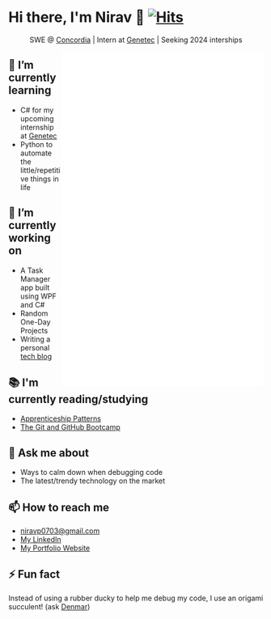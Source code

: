 # Hi there, I'm Nirav 👋 [![Hits](https://hits.seeyoufarm.com/api/count/incr/badge.svg?url=https%3A%2F%2Fgithub.com%2FNiravanaa&count_bg=%2379C83D&title_bg=%23555555&icon=&icon_color=%23E7E7E7&title=Views&edge_flat=false)](https://hits.seeyoufarm.com)

<p align="center">SWE @ <a href="https://www.concordia.ca">Concordia</a> | Intern at <a href="https://www.genetec.com">Genetec</a> | Seeking 2024 interships</p>

<img align="right" src="/github-metrics.svg" alt="Metrics" width="400">

## 🌱 I’m currently learning

- C# for my upcoming internship at [Genetec](https://www.genetec.com/)
- Python to automate the little/repetitive things in life

## 🔭 I’m currently working on

- A Task Manager app built using WPF and C#
- Random One-Day Projects
- Writing a personal [tech blog](https://users.encs.concordia.ca/~pa_nir/NiravTechBlog/index.html)

## 📚 I'm currently reading/studying

- [Apprenticeship Patterns](https://www.oreilly.com/library/view/apprenticeship-patterns/9780596806842/)
- [The Git and GitHub Bootcamp](https://www.udemy.com/course/git-and-github-bootcamp)

## 💬 Ask me about

- Ways to calm down when debugging code
- The latest/trendy technology on the market

## 📫 How to reach me

- [niravp0703@gmail.com](mailto:niravp0703@gmail.com)
- [My LinkedIn](www.linkedin.com/in/niravp0703)
- [My Portfolio Website](https://nirav-patel.vercel.app/)

## ⚡ Fun fact

Instead of using a rubber ducky to help me debug my code, I use an origami succulent! (ask [Denmar](https://github.com/getll))
